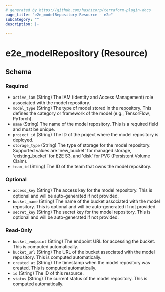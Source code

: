 ```yaml
---
# generated by https://github.com/hashicorp/terraform-plugin-docs
page_title: "e2e_modelRepository Resource - e2e"
subcategory: ""
description: |-
  
---
```


# e2e_modelRepository (Resource)





<!-- schema generated by tfplugindocs -->
## Schema

### Required

- `active_iam` (String) The IAM (Identity and Access Management) role associated with the model repository.
- `model_type` (String) The type of model stored in the repository. This defines the category or framework of the model (e.g., TensorFlow, PyTorch).
- `name` (String) The name of the model repository. This is a required field and must be unique.
- `project_id` (String) The ID of the project where the model repository is deployed.
- `storage_type` (String) The type of storage for the model repository. Supported values are 'new_bucket' for managed storage, 'existing_bucket' for E2E S3, and 'disk' for PVC (Persistent Volume Claim).
- `team_id` (String) The ID of the team that owns the model repository.

### Optional

- `access_key` (String) The access key for the model repository. This is optional and will be auto-generated if not provided.
- `bucket_name` (String) The name of the bucket associated with the model repository. This is optional and will be auto-generated if not provided.
- `secret_key` (String) The secret key for the model repository. This is optional and will be auto-generated if not provided.

### Read-Only

- `bucket_endpoint` (String) The endpoint URL for accessing the bucket. This is computed automatically.
- `bucket_url` (String) The URL of the bucket associated with the model repository. This is computed automatically.
- `created_at` (String) The timestamp when the model repository was created. This is computed automatically.
- `id` (String) The ID of this resource.
- `status` (String) The current status of the model repository. This is computed automatically.
